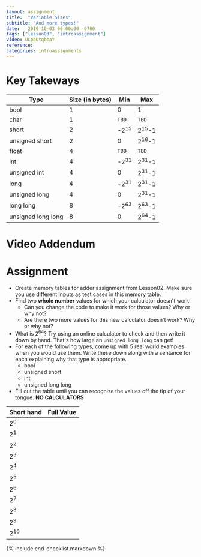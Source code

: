 ```yaml
---
layout: assignment
title:  "Variable Sizes"
subtitle: "And more types!"
date:   2019-10-03 00:00:00 -0700
tags: ["lesson03", "introassignment"]
video: ULpbUtqboaY
reference: 
categories: introassignments
---
```


# Key Takeways

Type|Size (in bytes)|Min|Max
---|---|---|---
bool | 1 | 0 | 1
char | 1 | `TBD` | `TBD`
short | 2 | -2<sup>15</sup> | 2<sup>15</sup>-1
unsigned short | 2 | 0 | 2<sup>16</sup>-1
float | 4 | `TBD` | `TBD`
int | 4 | -2<sup>31</sup> | 2<sup>31</sup>-1
unsigned int | 4 | 0 | 2<sup>31</sup>-1
long | 4 | -2<sup>31</sup> | 2<sup>31</sup>-1
unsigned long | 4 | 0 | 2<sup>31</sup>-1
long long | 8 | -2<sup>63</sup> | 2<sup>63</sup>-1
unsigned long long | 8 | 0 | 2<sup>64</sup>-1

# Video Addendum

# Assignment
* Create memory tables for adder assignment from Lesson02. Make sure you use different inputs as test cases in this memory table.
* Find two **whole number** values for which your calculator doesn't work.
  * Can you change the code to make it work for those values? Why or why not?
  * Are there two more values for this new calculator doesn't work? Why or why not?
* What is 2<sup>64</sup>? Try using an online calculator to check and then write it down by hand.
That's how large an `unsigned long long` can get!
* For each of the following types, come up with 5 real world examples when you would use them. Write these down along with a sentance for each explaining why that type is appropriate.
  * bool
  * unsigned short
  * int
  * unsigned long long
* Fill out the table until you can recognize the values off the tip of your tongue. **NO CALCULATORS**

Short hand | Full Value |
----|----|
2<sup>0</sup> | 
2<sup>1</sup> | 
2<sup>2</sup> | 
2<sup>3</sup> | 
2<sup>4</sup> | 
2<sup>5</sup> | 
2<sup>6</sup> | 
2<sup>7</sup> | 
2<sup>8</sup> | 
2<sup>9</sup> | 
2<sup>10</sup> |  


{% include end-checklist.markdown %}
